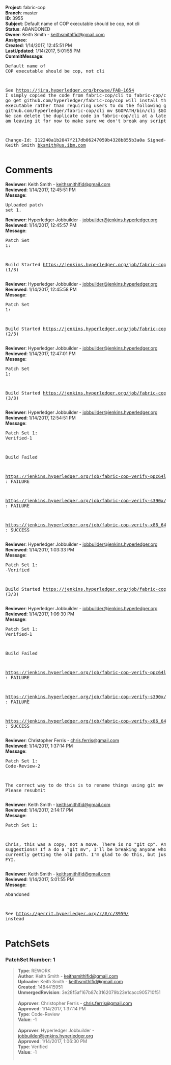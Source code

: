 <strong>Project</strong>: fabric-cop<br><strong>Branch</strong>: master<br><strong>ID</strong>: 3955<br><strong>Subject</strong>: Default name of COP executable should be cop, not cli<br><strong>Status</strong>: ABANDONED<br><strong>Owner</strong>: Keith Smith - keithsmithlfid@gmail.com<br><strong>Assignee</strong>:<br><strong>Created</strong>: 1/14/2017, 12:45:51 PM<br><strong>LastUpdated</strong>: 1/14/2017, 5:01:55 PM<br><strong>CommitMessage</strong>:<br><pre>Default name of COP executable should be cop, not cli

See https://jira.hyperledger.org/browse/FAB-1654
I simply copied the code from fabric-cop/cli to fabric-cop/cop
so that
    go get github.com/hyperledger/fabric-cop/cop
will install the COP executable rather than requiring users to
do the following
    go get github.com/hyperledger/fabric-cop/cli
    mv $GOPATH/bin/cli $GOPATH/bin/cop
We can delete the duplicate code in fabric-cop/cli at a later
date but am leaving it for now to make sure we don't break
any scripts.

Change-Id: I12240a1b2047f217db06247059b4328b855b3a0a
Signed-off-by: Keith Smith <bksmith@us.ibm.com>
</pre><h1>Comments</h1><strong>Reviewer</strong>: Keith Smith - keithsmithlfid@gmail.com<br><strong>Reviewed</strong>: 1/14/2017, 12:45:51 PM<br><strong>Message</strong>: <pre>Uploaded patch set 1.</pre><strong>Reviewer</strong>: Hyperledger Jobbuilder - jobbuilder@jenkins.hyperledger.org<br><strong>Reviewed</strong>: 1/14/2017, 12:45:57 PM<br><strong>Message</strong>: <pre>Patch Set 1:

Build Started https://jenkins.hyperledger.org/job/fabric-cop-verify-ppc64le/3/ (1/3)</pre><strong>Reviewer</strong>: Hyperledger Jobbuilder - jobbuilder@jenkins.hyperledger.org<br><strong>Reviewed</strong>: 1/14/2017, 12:45:58 PM<br><strong>Message</strong>: <pre>Patch Set 1:

Build Started https://jenkins.hyperledger.org/job/fabric-cop-verify-s390x/3/ (2/3)</pre><strong>Reviewer</strong>: Hyperledger Jobbuilder - jobbuilder@jenkins.hyperledger.org<br><strong>Reviewed</strong>: 1/14/2017, 12:47:01 PM<br><strong>Message</strong>: <pre>Patch Set 1:

Build Started https://jenkins.hyperledger.org/job/fabric-cop-verify-x86_64/318/ (3/3)</pre><strong>Reviewer</strong>: Hyperledger Jobbuilder - jobbuilder@jenkins.hyperledger.org<br><strong>Reviewed</strong>: 1/14/2017, 12:54:51 PM<br><strong>Message</strong>: <pre>Patch Set 1: Verified-1

Build Failed 

https://jenkins.hyperledger.org/job/fabric-cop-verify-ppc64le/3/ : FAILURE

https://jenkins.hyperledger.org/job/fabric-cop-verify-s390x/3/ : FAILURE

https://jenkins.hyperledger.org/job/fabric-cop-verify-x86_64/318/ : SUCCESS</pre><strong>Reviewer</strong>: Hyperledger Jobbuilder - jobbuilder@jenkins.hyperledger.org<br><strong>Reviewed</strong>: 1/14/2017, 1:03:33 PM<br><strong>Message</strong>: <pre>Patch Set 1: -Verified

Build Started https://jenkins.hyperledger.org/job/fabric-cop-verify-s390x/4/ (3/3)</pre><strong>Reviewer</strong>: Hyperledger Jobbuilder - jobbuilder@jenkins.hyperledger.org<br><strong>Reviewed</strong>: 1/14/2017, 1:06:30 PM<br><strong>Message</strong>: <pre>Patch Set 1: Verified-1

Build Failed 

https://jenkins.hyperledger.org/job/fabric-cop-verify-ppc64le/3/ : FAILURE

https://jenkins.hyperledger.org/job/fabric-cop-verify-s390x/4/ : FAILURE

https://jenkins.hyperledger.org/job/fabric-cop-verify-x86_64/318/ : SUCCESS</pre><strong>Reviewer</strong>: Christopher Ferris - chris.ferris@gmail.com<br><strong>Reviewed</strong>: 1/14/2017, 1:37:14 PM<br><strong>Message</strong>: <pre>Patch Set 1: Code-Review-2

The correct way to do this is to rename things using git mv ... Please resubmit</pre><strong>Reviewer</strong>: Keith Smith - keithsmithlfid@gmail.com<br><strong>Reviewed</strong>: 1/14/2017, 2:14:17 PM<br><strong>Message</strong>: <pre>Patch Set 1:

Chris, this was a copy, not a move.  There is no "git cp".  Any suggestions?  If a do a "git mv", I'll be breaking anyone who is currently getting the old path.  I'm glad to do this, but just an FYI.</pre><strong>Reviewer</strong>: Keith Smith - keithsmithlfid@gmail.com<br><strong>Reviewed</strong>: 1/14/2017, 5:01:55 PM<br><strong>Message</strong>: <pre>Abandoned

See https://gerrit.hyperledger.org/r/#/c/3959/ instead</pre><h1>PatchSets</h1><h3>PatchSet Number: 1</h3><blockquote><strong>Type</strong>: REWORK<br><strong>Author</strong>: Keith Smith - keithsmithlfid@gmail.com<br><strong>Uploader</strong>: Keith Smith - keithsmithlfid@gmail.com<br><strong>Created</strong>: 1484415951<br><strong>UnmergedRevision</strong>: 3e28f5af167b87c3162079b23e1cacc905710f51<br><br><strong>Approver</strong>: Christopher Ferris - chris.ferris@gmail.com<br><strong>Approved</strong>: 1/14/2017, 1:37:14 PM<br><strong>Type</strong>: Code-Review<br><strong>Value</strong>: -1<br><br><strong>Approver</strong>: Hyperledger Jobbuilder - jobbuilder@jenkins.hyperledger.org<br><strong>Approved</strong>: 1/14/2017, 1:06:30 PM<br><strong>Type</strong>: Verified<br><strong>Value</strong>: -1<br><br></blockquote>